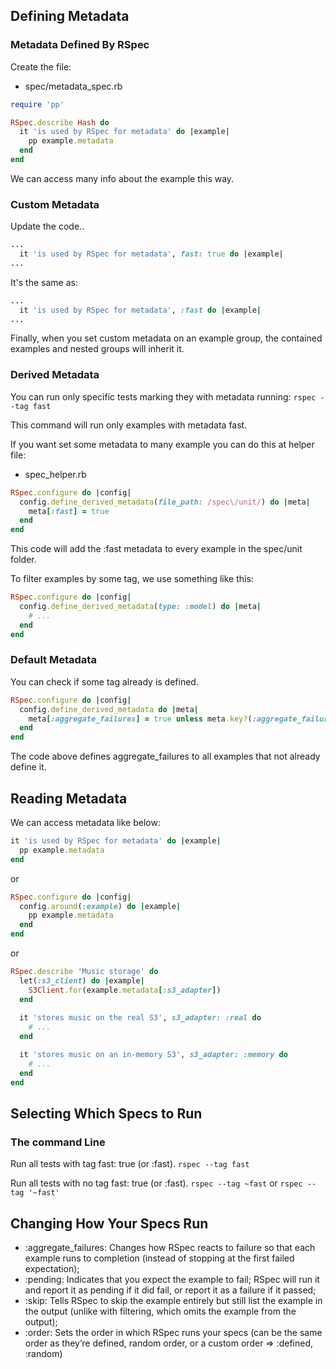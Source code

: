 
## Defining Metadata

### Metadata Defined By RSpec

Create the file:
- spec/metadata_spec.rb
```rb
require 'pp'

RSpec.describe Hash do
  it 'is used by RSpec for metadata' do |example|
    pp example.metadata
  end
end
```

We can access many info about the example this way.

### Custom Metadata

Update the code..
```rb
...
  it 'is used by RSpec for metadata', fast: true do |example|
...
```
It's the same as:

```rb
...
  it 'is used by RSpec for metadata', :fast do |example|
...
```

Finally, when you set custom metadata on an example group, the contained examples and nested groups will inherit it.

### Derived Metadata

You can run only specific tests marking they with metadata running:
`rspec --tag fast`

This command will run only examples with metadata fast.

If you want set some metadata to many example you can do this at helper file:
- spec_helper.rb
```rb
RSpec.configure do |config|
  config.define_derived_metadata(file_path: /spec\/unit/) do |meta|
    meta[:fast] = true
  end
end
```
This code will add the :fast metadata to every example in the spec/unit folder.

To filter examples by some tag, we use something like this:
```rb
RSpec.configure do |config|
  config.define_derived_metadata(type: :model) do |meta|
    # ...
  end
end
```

### Default Metadata
You can check if some tag already is defined.
```rb
RSpec.configure do |config|
  config.define_derived_metadata do |meta|
    meta[:aggregate_failures] = true unless meta.key?(:aggregate_failures)
  end
end
```

The code above defines aggregate_failures to all examples that not already define it.

## Reading Metadata
We can access metadata like below:
```rb
it 'is used by RSpec for metadata' do |example|
  pp example.metadata
end
```

or

```rb
RSpec.configure do |config|
  config.around(:example) do |example|
    pp example.metadata
  end
end
```

or 

```rb
RSpec.describe 'Music storage' do
  let(:s3_client) do |example|
    S3Client.for(example.metadata[:s3_adapter])
  end
  
  it 'stores music on the real S3', s3_adapter: :real do
    # ...
  end

  it 'stores music on an in-memory S3', s3_adapter: :memory do
    # ...
  end
end
```

## Selecting Which Specs to Run

### The command Line
Run all tests with tag fast: true (or :fast).
`rspec --tag fast`

Run all tests with no tag fast: true (or :fast).
`rspec --tag ~fast`
or 
`rspec --tag '~fast'`

## Changing How Your Specs Run

- :aggregate_failures: Changes how RSpec reacts to failure so that each example runs to completion (instead of stopping at the first failed expectation);
- :pending: Indicates that you expect the example to fail; RSpec will run it and report it as pending if it did fail, or report it as a failure if it passed;
- :skip: Tells RSpec to skip the example entirely but still list the example in the output (unlike with filtering, which omits the example from the output);
- :order: Sets the order in which RSpec runs your specs (can be the same order as they’re defined, random order, or a custom order => :defined, :random)